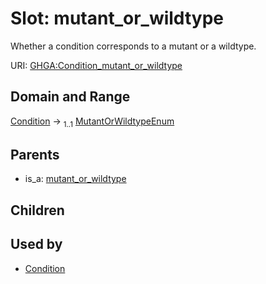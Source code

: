 
# Slot: mutant_or_wildtype


Whether a condition corresponds to a mutant or a wildtype.

URI: [GHGA:Condition_mutant_or_wildtype](https://w3id.org/GHGA/Condition_mutant_or_wildtype)


## Domain and Range

[Condition](Condition.md) &#8594;  <sub>1..1</sub> [MutantOrWildtypeEnum](MutantOrWildtypeEnum.md)

## Parents

 *  is_a: [mutant_or_wildtype](mutant_or_wildtype.md)

## Children


## Used by

 * [Condition](Condition.md)
